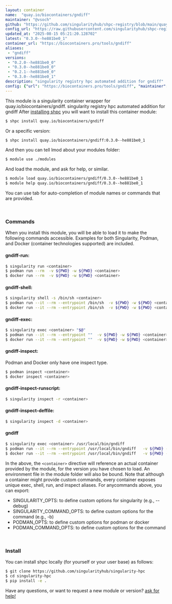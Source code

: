 ```yaml
---
layout: container
name:  "quay.io/biocontainers/gndiff"
maintainer: "@vsoch"
github: "https://github.com/singularityhub/shpc-registry/blob/main/quay.io/biocontainers/gndiff/container.yaml"
config_url: "https://raw.githubusercontent.com/singularityhub/shpc-registry/main/quay.io/biocontainers/gndiff/container.yaml"
updated_at: "2025-08-15 05:21:20.128702"
latest: "0.3.0--he881be0_1"
container_url: "https://biocontainers.pro/tools/gndiff"
aliases:
 - "gndiff"
versions:
 - "0.2.0--he881be0_0"
 - "0.3.0--he881be0_0"
 - "0.2.1--he881be0_0"
 - "0.3.0--he881be0_1"
description: "singularity registry hpc automated addition for gndiff"
config: {"url": "https://biocontainers.pro/tools/gndiff", "maintainer": "@vsoch", "description": "singularity registry hpc automated addition for gndiff", "latest": {"0.3.0--he881be0_1": "sha256:cd1521d098914b824816a71812a1acba447272b4618d296ca61650a33bb5c59e"}, "tags": {"0.2.0--he881be0_0": "sha256:ccb9a26b2c6309efe0b397a4a180184828a184b0aaf700e22068464f20093a31", "0.3.0--he881be0_0": "sha256:75aedb69713921dac68c75af6d59710779ce90c6c0f355a7f90064a9e7eabeb0", "0.2.1--he881be0_0": "sha256:81b16ab43e940f2b8c8dec239d6acdaf5fcd36d32093ef542c6672dc7890b88a", "0.3.0--he881be0_1": "sha256:cd1521d098914b824816a71812a1acba447272b4618d296ca61650a33bb5c59e"}, "docker": "quay.io/biocontainers/gndiff", "aliases": {"gndiff": "/usr/local/bin/gndiff"}}
---
```


This module is a singularity container wrapper for quay.io/biocontainers/gndiff.
singularity registry hpc automated addition for gndiff
After [installing shpc](#install) you will want to install this container module:


```bash
$ shpc install quay.io/biocontainers/gndiff
```

Or a specific version:

```bash
$ shpc install quay.io/biocontainers/gndiff:0.3.0--he881be0_1
```

And then you can tell lmod about your modules folder:

```bash
$ module use ./modules
```

And load the module, and ask for help, or similar.

```bash
$ module load quay.io/biocontainers/gndiff/0.3.0--he881be0_1
$ module help quay.io/biocontainers/gndiff/0.3.0--he881be0_1
```

You can use tab for auto-completion of module names or commands that are provided.

<br>

### Commands

When you install this module, you will be able to load it to make the following commands accessible.
Examples for both Singularity, Podman, and Docker (container technologies supported) are included.

#### gndiff-run:

```bash
$ singularity run <container>
$ podman run --rm  -v ${PWD} -w ${PWD} <container>
$ docker run --rm  -v ${PWD} -w ${PWD} <container>
```

#### gndiff-shell:

```bash
$ singularity shell -s /bin/sh <container>
$ podman run --it --rm --entrypoint /bin/sh  -v ${PWD} -w ${PWD} <container>
$ docker run --it --rm --entrypoint /bin/sh  -v ${PWD} -w ${PWD} <container>
```

#### gndiff-exec:

```bash
$ singularity exec <container> "$@"
$ podman run --it --rm --entrypoint ""  -v ${PWD} -w ${PWD} <container> "$@"
$ docker run --it --rm --entrypoint ""  -v ${PWD} -w ${PWD} <container> "$@"
```

#### gndiff-inspect:

Podman and Docker only have one inspect type.

```bash
$ podman inspect <container>
$ docker inspect <container>
```

#### gndiff-inspect-runscript:

```bash
$ singularity inspect -r <container>
```

#### gndiff-inspect-deffile:

```bash
$ singularity inspect -d <container>
```


#### gndiff

```bash
$ singularity exec <container> /usr/local/bin/gndiff
$ podman run --it --rm --entrypoint /usr/local/bin/gndiff   -v ${PWD} -w ${PWD} <container> -c " $@"
$ docker run --it --rm --entrypoint /usr/local/bin/gndiff   -v ${PWD} -w ${PWD} <container> -c " $@"
```



In the above, the `<container>` directive will reference an actual container provided
by the module, for the version you have chosen to load. An environment file in the
module folder will also be bound. Note that although a container
might provide custom commands, every container exposes unique exec, shell, run, and
inspect aliases. For anycommands above, you can export:

 - SINGULARITY_OPTS: to define custom options for singularity (e.g., --debug)
 - SINGULARITY_COMMAND_OPTS: to define custom options for the command (e.g., -b)
 - PODMAN_OPTS: to define custom options for podman or docker
 - PODMAN_COMMAND_OPTS: to define custom options for the command

<br>

### Install

You can install shpc locally (for yourself or your user base) as follows:

```bash
$ git clone https://github.com/singularityhub/singularity-hpc
$ cd singularity-hpc
$ pip install -e .
```

Have any questions, or want to request a new module or version? [ask for help!](https://github.com/singularityhub/singularity-hpc/issues)